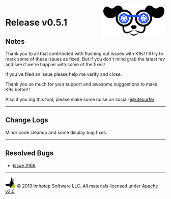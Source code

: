 <img src="https://raw.githubusercontent.com/nholuongut/k9s/master/assets/k9s_small.png" align="right" width="200" height="auto"/>

# Release v0.5.1

## Notes

Thank you to all that contributed with flushing out issues with K9s! I'll try to mark some of these issues as fixed. But if you don't mind grab the latest rev and see if we're happier with some of the fixes!

If you've filed an issue please help me verify and close.

Thank you so much for your support and awesome suggestions to make K9s better!!

Also if you dig this tool, please make some noise on social! [@kitesurfer](https://twitter.com/kitesurfer)

---

## Change Logs

Minor code cleanup and some display bug fixes.

---

## Resolved Bugs

+ [Issue #168](https://github.com/nholuongut/k9s/issues/168)

---

<img src="https://raw.githubusercontent.com/nholuongut/k9s/master/assets/imhotep_logo.png" width="32" height="auto"/> © 2019 Imhotep Software LLC. All materials licensed under [Apache v2.0](http://www.apache.org/licenses/LICENSE-2.0)
